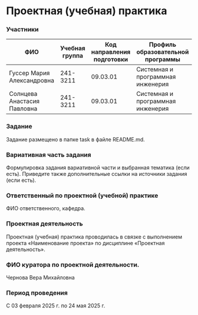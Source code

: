 # Проектная (учебная) практика

### Участники
|ФИО | Учебная группа	| Код направления подготовки | Профиль образовательной программы|
|----|----------------|----------------------------|----------------------------------|
|Гуссер Мария Александровна|241-3211|09.03.01|Системная и программная инженерия|			
|Солнцева Анастасия Павловна|241-3211|09.03.01|Системная и программная инженерия|		

### Задание
Задание размещено в папке task в файле README.md.

### Вариативная часть задания
Формулировка задания вариативной части и выбранная тематика (если есть). Приведите также дополнительные ссылки на источники задания (если есть).

### Ответственный по проектной (учебной) практике
ФИО ответственного, кафедра.

### Проектная деятельность
Проектная (учебная) практика проводилась в связке с выполнением проекта «Наименование проекта» по дисциплине «Проектная деятельность».

### ФИО куратора по проектной деятельности.
Чернова Вера Михайловна

### Период проведения
С 03 февраля 2025 г. по 24 мая 2025 г.
